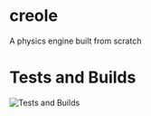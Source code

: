 # creole
A physics engine built from scratch

# Tests and Builds
![Tests and Builds](https://github.com/Adstefnum/creole/actions/workflows/tests.yml/badge.svg)
